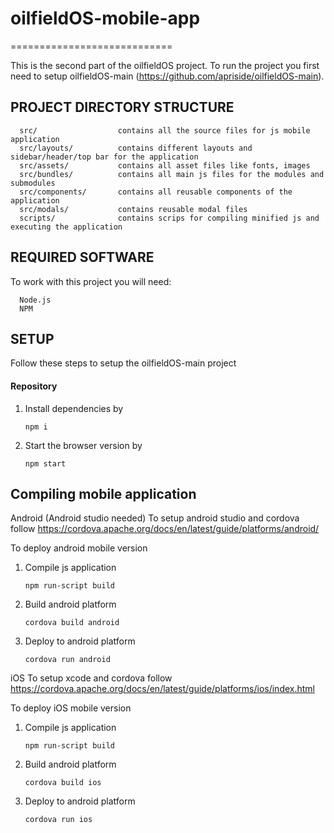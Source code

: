 # oilfieldOS-mobile-app

============================

This is the second part of the oilfieldOS project. To run the project you first need to setup
oilfieldOS-main (https://github.com/apriside/oilfieldOS-main).

PROJECT DIRECTORY STRUCTURE
-------------------

      src/                  contains all the source files for js mobile application
      src/layouts/          contains different layouts and sidebar/header/top bar for the application
      src/assets/           contains all asset files like fonts, images
      src/bundles/          contains all main js files for the modules and submodules
      src/components/       contains all reusable components of the application
      src/modals/           contains reusable modal files
      scripts/              contains scrips for compiling minified js and executing the application

REQUIRED SOFTWARE
------------
To work with this project you will need:

      Node.js
      NPM

SETUP
------------
Follow these steps to setup the oilfieldOS-main project
#### Repository
1. Install dependencies by
    ~~~
    npm i
    ~~~
2. Start the browser version by
    ~~~
    npm start
    ~~~

Compiling mobile application
------------
Android (Android studio needed)
To setup android studio and cordova follow
https://cordova.apache.org/docs/en/latest/guide/platforms/android/

To deploy android mobile version
1. Compile js application
    ~~~
    npm run-script build
    ~~~
2. Build android platform
    ~~~
    cordova build android
    ~~~
3. Deploy to android platform
   ~~~
   cordova run android
   ~~~

iOS
To setup xcode and cordova follow
https://cordova.apache.org/docs/en/latest/guide/platforms/ios/index.html

To deploy iOS mobile version
1. Compile js application
    ~~~
    npm run-script build
    ~~~
2. Build android platform
    ~~~
    cordova build ios
    ~~~
3. Deploy to android platform
   ~~~
   cordova run ios
   ~~~
